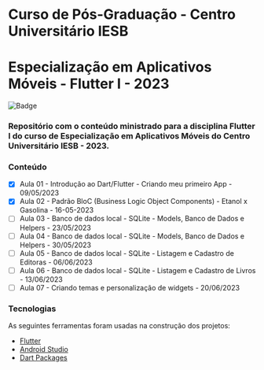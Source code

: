 # Curso de Pós-Graduação - Centro Universitário IESB
# Especialização em Aplicativos Móveis - Flutter I - 2023

![Badge](https://img.shields.io/badge/Marcos%20Dias%20Vendramini-Flutter-blue)

### Repositório com o conteúdo ministrado para a disciplina Flutter I do curso de Especialização em Aplicativos Móveis do Centro Universitário IESB - 2023.

### Conteúdo

- [x] Aula 01 - Introdução ao Dart/Flutter - Criando meu primeiro App - 09/05/2023
- [x] Aula 02 - Padrão BloC (Business Logic Object Components) - Etanol x Gasolina - 16-05-2023
- [ ] Aula 03 - Banco de dados local - SQLite - Models, Banco de Dados e Helpers - 23/05/2023
- [ ] Aula 04 - Banco de dados local - SQLite - Models, Banco de Dados e Helpers - 30/05/2023
- [ ] Aula 05 - Banco de dados local - SQLite - Listagem e Cadastro de Editoras - 06/06/2023
- [ ] Aula 06 - Banco de dados local - SQLite - Listagem e Cadastro de Livros - 13/06/2023
- [ ] Aula 07 - Criando temas e personalização de widgets - 20/06/2023

### Tecnologias

As seguintes ferramentas foram usadas na construção dos projetos:

- [Flutter](https://flutter.dev/)
- [Android Studio](https://developer.android.com/studio)
- [Dart Packages](https://pub.dev/)

